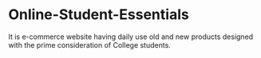 # Online-Student-Essentials
It is e-commerce website having daily use old and new products designed with the prime consideration of College students.

